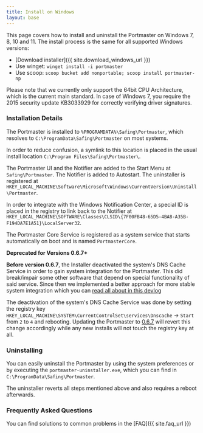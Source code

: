 ```yaml
---
title: Install on Windows
layout: base
---
```


This page covers how to install and uninstall the Portmaster on Windows 7, 8, 10 and 11. The install process is the same for all supported Windows versions:

- [Download installer]({{ site.download_windows_url }})
- Use winget: `winget install -i portmaster`
- Use scoop: `scoop bucket add nonportable; scoop install portmaster-np`

Please note that we currently only support the 64bit CPU Architecture, which is the current main standard. In case of Windows 7, you  require the 2015 security update KB3033929 for correctly verifying driver signatures.

### Installation Details

The Portmaster is installed to `%PROGRAMDATA%\Safing\Portmaster`, which resolves to `C:\ProgramData\Safing\Portmaster` on most systems.

In order to reduce confusion, a symlink to this location is placed in the usual install location `C:\Program Files\Safing\Portmaster\`.

The Portmaster UI and the Notifier are added to the Start Menu at `Safing\Portmaster`. The Notifier is added to Autostart.
The uninstaller is registered at `HKEY_LOCAL_MACHINE\Software\Microsoft\Windows\CurrentVersion\Uninstall\Portmaster`.  

In order to integrate with the Windows Notification Center, a special ID is placed in the registry to link back to the Notifier at `HKEY_LOCAL_MACHINE\SOFTWARE\Classes\CLSID\{7F00FB48-65D5-4BA8-A35B-F194DA7E1A51}\LocalServer32`.

The Portmaster Core Service is registered as a system service that starts automatically on boot and is named `PortmasterCore`.

**Deprecated for Versions 0.6.7+**

**Before version 0.6.7**, the Installer deactivated the system's DNS Cache Service in order to gain system integration for the Portmaster. This did break/impair some other software that depend on special functionality of said service. Since then we implemented a better approach for more stable system integration which you can [read all about in this devlog](https://safing.io/blog/2021/03/23/attributing-dns-requests-on-windows/)

The deactivation of the system's DNS Cache Service was done by setting the registry key `HKEY_LOCAL_MACHINE\SYSTEM\CurrentControlSet\services\Dnscache` -> `Start` from `2` to `4` and rebooting. Updating the Portmaster to [0.6.7](https://github.com/safing/portmaster/releases/tag/v0.6.7) will revert this change accordingly while any new installs will not touch the registry key at all.

### Uninstalling

You can easily uninstall the Portmaster by using the system preferences or by executing the `portmaster-uninstaller.exe`, which you can find in `C:\ProgramData\Safing\Portmaster`.

The uninstaller reverts all steps mentioned above and also requires a reboot afterwards.

### Frequently Asked Questions

You can find solutions to common problems in the [FAQ]({{ site.faq_url }})

